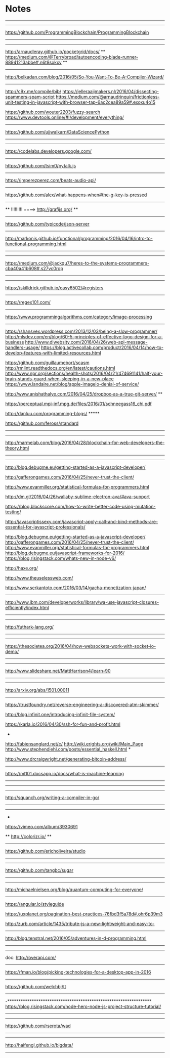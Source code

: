 # Notes

**************************
**********************************************************************************
https://github.com/ProgrammingBlockchain/ProgrammingBlockchain
*******************************************************************************************
*************************
http://arnaudleray.github.io/pocketgrid/docs/
**
https://medium.com/@Terrybroad/autoencoding-blade-runner-88941213abbe#.n6t8sxkxv
**
***************************
http://belkadan.com/blog/2016/05/So-You-Want-To-Be-A-Compiler-Wizard/
*****************************
http://c9x.me/compile/bib/
https://jelleraaijmakers.nl/2016/04/dissecting-spammers-spam-script
https://medium.com/@arnaudrinquin/frictionless-unit-testing-in-javascript-with-browser-tap-6ac2cea89a59#.exoxu4o15

https://github.com/wouter2203/fuzzy-search
https://www.devtools.online/#!/development/everything/
*****************************************************************************************************
https://github.com/ujjwalkarn/DataSciencePython
*****************************************************************************************************
*********************
https://codelabs.developers.google.com/
************************************
https://github.com/tsim0/pytalk.js
***********
https://jmperezperez.com/beats-audio-api/
**********
https://github.com/alex/what-happens-when#the-g-key-is-pressed
************************************************************************
**   !!!!!!!!! ====> http://grafijs.org/                              **
************************************************************************
https://github.com/typicode/json-server
***********************************
http://markonis.github.io/functional/programming/2016/04/16/intro-to-functional-programming.html
************************************

*************************************************
https://medium.com/@jackqu7/heres-to-the-systems-programmers-cba40a41b608#.s27vc0rop
***************************************************
***********************************************
https://skilldrick.github.io/easy6502/#registers
**********************************************
https://regex101.com/

*************************
https://www.programmingalgorithms.com/category/image-processing
************************

https://shansvex.wordpress.com/2013/12/03/being-a-slow-programmer/
http://mlsdev.com/en/blog/60-5-principles-of-effective-logo-design-for-a-business
http://www.diwebsity.com/2016/04/26/web-api-message-handlers-usage/
https://blog.activecollab.com/product/2016/04/14/how-to-develop-features-with-limited-resources.html

https://github.com/guillaumebort/scasm
http://rmlint.readthedocs.org/en/latest/cautions.html
http://www.npr.org/sections/health-shots/2016/04/21/474691141/half-your-brain-stands-guard-when-sleeping-in-a-new-place
https://www.landaire.net/blog/apple-imageio-denial-of-service/

http://www.anishathalye.com/2016/04/25/dropbox-as-a-true-git-server/ **

https://perceptual.mpi-inf.mpg.de/files/2016/01/schneegass16_chi.pdf

http://danluu.com/programming-blogs/ *****

https://github.com/feross/standard


***************************************************************************************

***************************************************************************************

http://marmelab.com/blog/2016/04/28/blockchain-for-web-developers-the-theory.html

***************************************************************************************

***************************************************************************************

http://blog.debugme.eu/getting-started-as-a-javascript-developer/

http://gafferongames.com/2016/04/25/never-trust-the-client/

http://www.evanmiller.org/statistical-formulas-for-programmers.html


http://dm.gl/2016/04/26/wallaby-sublime-electron-ava/#ava-support

https://blog.blockscore.com/how-to-write-better-code-using-mutation-testing/

http://javascriptissexy.com/javascript-apply-call-and-bind-methods-are-essential-for-javascript-professionals/

http://blog.debugme.eu/getting-started-as-a-javascript-developer/
http://gafferongames.com/2016/04/25/never-trust-the-client/
http://www.evanmiller.org/statistical-formulas-for-programmers.html
http://blog.debugme.eu/javascript-frameworks-for-2016/
https://blog.risingstack.com/whats-new-in-node-v6/

http://haxe.org/

http://www.theuselessweb.com/

http://www.serkantoto.com/2016/03/14/gacha-monetization-japan/

********
http://www.ibm.com/developerworks/library/wa-use-javascript-closures-efficiently/index.html
********

************
http://futhark-lang.org/
************

*******
https://thesocietea.org/2016/04/how-websockets-work-with-socket-io-demo/
*******

***********************************************************
http://www.slideshare.net/MattHarrison4/learn-90
***********************************************************

******************************
http://arxiv.org/abs/1501.00011
******************************

https://trustfoundry.net/reverse-engineering-a-discovered-atm-skimmer/

http://blog.infinit.one/introducing-infinit-file-system/

https://karla.io/2016/04/30/ssh-for-fun-and-profit.html

*
http://fabiensanglard.net/c/
http://wiki.erights.org/wiki/Main_Page
http://www.stephendiehl.com/posts/essential_haskell.html
*

http://www.drcraigwright.net/generating-bitcoin-address/

********
https://ml101.docsapp.io/docs/what-is-machine-learning
********

**********************************************************
*******************************************************
http://squanch.org/writing-a-compiler-in-go/
*******************************************************
**********************************************************

*
https://vimeo.com/album/3930691

**
http://colorizr.io/
**

**********************
https://github.com/ericholiveira/studio
**********************

*******
https://github.com/tangbc/sugar
****

**********
http://michaelnielsen.org/blog/quantum-computing-for-everyone/
********

https://angular.io/styleguide

https://uxplanet.org/pagination-best-practices-76fbd3f5a78d#.ohr6p39m3

http://zurb.com/article/1435/tribute-js-a-new-lightweight-and-easy-to-

***
http://blog.tenstral.net/2016/05/adventures-in-d-programming.html
***

*************************************************
doc:
http://overapi.com/
*************************************************

https://fman.io/blog/picking-technologies-for-a-desktop-app-in-2016


********
https://github.com/welchbj/tt
**********

-*****************************************************************
https://blog.risingstack.com/node-hero-node-js-project-structure-tutorial/
*****************************************************************

**************************************
https://github.com/rserota/wad
*************************************

***********************************
http://haifengl.github.io/bigdata/
***********************************

